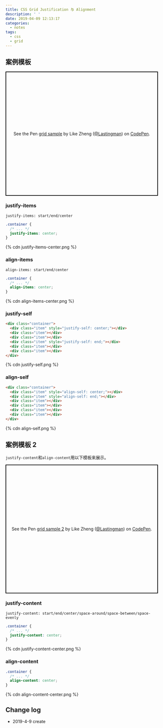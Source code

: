 ```yaml
---
title: CSS Grid Justification 与 Alignment
description: ' '
date: 2019-04-09 12:13:17
categories:
  - notes
tags:
  - css
  - grid
---
```


## 案例模板

<p class="codepen" data-height="409" data-theme-id="0" data-default-tab="css,result" data-user="Lastingman" data-slug-hash="pBNQeo" style="height: 409px; box-sizing: border-box; display: flex; align-items: center; justify-content: center; border: 2px solid black; margin: 1em 0; padding: 1em;" data-pen-title="grid sample">
  <span>See the Pen <a href="https://codepen.io/Lastingman/pen/pBNQeo/">
  grid sample</a> by Like Zheng (<a href="https://codepen.io/Lastingman">@Lastingman</a>)
  on <a href="https://codepen.io">CodePen</a>.</span>
</p>
<script async src="https://static.codepen.io/assets/embed/ei.js"></script>

### justify-items

`justify-items: start/end/center`

```css
.container {
  /* ... */
  justify-items: center;
}
```

{% cdn justify-items-center.png %}

### align-items

`align-items: start/end/center`

```css
.container {
  /* ... */
  align-items: center;
}
```

{% cdn align-items-center.png %}

### justify-self

```html
<div class="container">
  <div class="item" style="justify-self: center;"></div>
  <div class="item"></div>
  <div class="item"></div>
  <div class="item" style="justify-self: end;"></div>
  <div class="item"></div>
  <div class="item"></div>
</div>
```

{% cdn justify-self.png %}

### align-self

```html
<div class="container">
  <div class="item" style="align-self: center;"></div>
  <div class="item" style="align-self: end;"></div>
  <div class="item"></div>
  <div class="item"></div>
  <div class="item"></div>
  <div class="item"></div>
</div>
```

{% cdn align-self.png %}

## 案例模板 2

`justify-content`和`align-content`用以下模板来展示。

<p class="codepen" data-height="424" data-theme-id="0" data-default-tab="css,result" data-user="Lastingman" data-slug-hash="XQNopZ" style="height: 424px; box-sizing: border-box; display: flex; align-items: center; justify-content: center; border: 2px solid black; margin: 1em 0; padding: 1em;" data-pen-title="grid sample 2">
  <span>See the Pen <a href="https://codepen.io/Lastingman/pen/XQNopZ/">
  grid sample 2</a> by Like Zheng (<a href="https://codepen.io/Lastingman">@Lastingman</a>)
  on <a href="https://codepen.io">CodePen</a>.</span>
</p>
<script async src="https://static.codepen.io/assets/embed/ei.js"></script>

### justify-content

`justify-content: start/end/center/space-around/space-between/space-evenly`

```css
.container {
  /* ... */
  justify-content: center;
}
```

{% cdn justify-content-center.png %}

### align-content

```css
.container {
  /* ... */
  align-content: center;
}
```

{% cdn align-content-center.png %}

## Change log

- 2019-4-9 create
